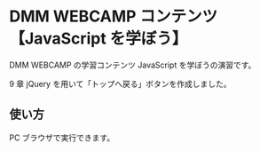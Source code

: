 # DMM WEBCAMP コンテンツ【JavaScript を学ぼう】

DMM WEBCAMP の学習コンテンツ JavaScript を学ぼうの演習です。

9 章 jQuery を用いて「トップへ戻る」ボタンを作成しました。

## 使い方

PC ブラウザで実行できます。
